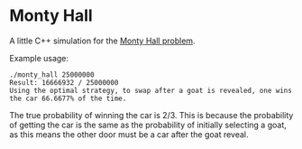 # Monty Hall

A little C++ simulation for the [Monty Hall problem](https://en.wikipedia.org/wiki/Monty_Hall_problem).

Example usage:

```
./monty_hall 25000000
Result: 16666932 / 25000000
Using the optimal strategy, to swap after a goat is revealed, one wins the car 66.6677% of the time.
```

The true probability of winning the car is 2/3. This is because the probability of getting the car is the same as the probability of initially selecting a goat, as this means the other door must be a car after the goat reveal.
